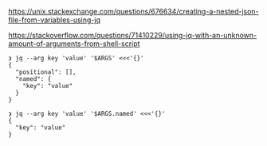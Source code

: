 

https://unix.stackexchange.com/questions/676634/creating-a-nested-json-file-from-variables-using-jq


https://stackoverflow.com/questions/71410229/using-jq-with-an-unknown-amount-of-arguments-from-shell-script


```
❯ jq --arg key 'value' '$ARGS' <<<'{}'
{
  "positional": [],
  "named": {
    "key": "value"
  }
}
```


```
❯ jq --arg key 'value' '$ARGS.named' <<<'{}'
{
  "key": "value"
}
```
